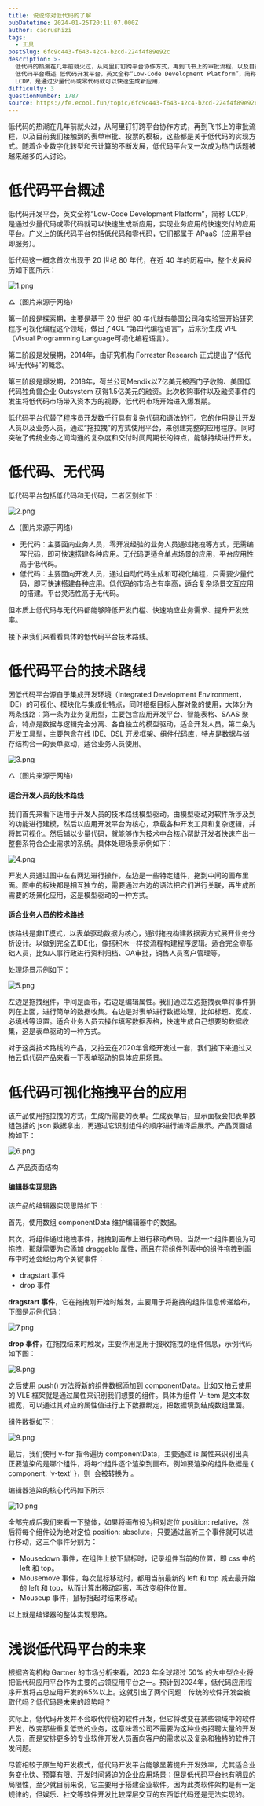 ```yaml
---
title: 说说你对低代码的了解
pubDatetime: 2024-01-25T20:11:07.000Z
author: caorushizi
tags:
  - 工具
postSlug: 6fc9c443-f643-42c4-b2cd-224f4f89e92c
description: >-
  低代码的热潮在几年前就火过，从阿里钉钉跨平台协作方式，再到飞书上的审批流程，以及目前我们接触到的表单审批、投票的模板，这些都是关于低代码的实现方式。随着企业数字化转型和云计算的不断发展，低代码平台又一次成为热门话题被越来越多的人讨论。
  低代码平台概述 低代码开发平台，英文全称“Low-Code Development Platform”，简称
  LCDP，是通过少量代码或零代码就可以快速生成新应用，
difficulty: 3
questionNumber: 1787
source: https://fe.ecool.fun/topic/6fc9c443-f643-42c4-b2cd-224f4f89e92c
---
```


低代码的热潮在几年前就火过，从阿里钉钉跨平台协作方式，再到飞书上的审批流程，以及目前我们接触到的表单审批、投票的模板，这些都是关于低代码的实现方式。随着企业数字化转型和云计算的不断发展，低代码平台又一次成为热门话题被越来越多的人讨论。

# 低代码平台概述

低代码开发平台，英文全称“Low-Code Development Platform”，简称 LCDP，是通过少量代码或零代码就可以快速生成新应用，实现业务应用的快速交付的应用平台。广义上的低代码平台包括低代码和零代码，它们都属于 APaaS（应用平台即服务）。

低代码这一概念首次出现于 20 世纪 80 年代，在近 40 年的历程中，整个发展经历如下图所示：

![1.png](https://static.ecool.fun//article/adca5c22-7534-4464-8f54-08ce421396d2.jpeg)

△（图片来源于网络）

第一阶段是探索期，主要是基于 20 世纪 80 年代就有美国公司和实验室开始研究程序可视化编程这个领域，做出了4GL “第四代编程语言”，后来衍生成 VPL（Visual Programming Language可视化编程语言）。

第二阶段是发展期，2014年，由研究机构 Forrester Research 正式提出了“低代码/无代码”的概念。

第三阶段是爆发期，2018年，荷兰公司Mendix以7亿美元被西门子收购、美国低代码独角兽企业 Outsystem 获得1.5亿美元的融资。此次收购事件以及融资事件的发生将低代码市场带入资本方的视野，低代码市场开始进入爆发期。

低代码平台代替了程序员开发数千行具有复杂代码和语法的行。它的作用是让开发人员以及业务人员，通过“拖拉拽”的方式使用平台，来创建完整的应用程序。同时突破了传统业务之间沟通的复杂度和交付时间周期长的特点，能够持续进行开发。

# 低代码、无代码

低代码平台包括低代码和无代码，二者区别如下：

![2.png](https://static.ecool.fun//article/42365841-5fbf-45d7-b0bb-5fa068f0cdde.jpeg)

△（图片来源于网络）

- 无代码：主要面向业务人员，零开发经验的业务人员通过拖拽等方式，无需编写代码，即可快速搭建各种应用。无代码更适合单点场景的应用，平台应用性高于低代码。
- 低代码：主要面向开发人员，通过自动代码生成和可视化编程，只需要少量代码，即可快速搭建各种应用。低代码的市场占有率高，适合复杂场景交互应用的搭建。平台灵活性高于无代码。

但本质上低代码与无代码都能够降低开发门槛、快速响应业务需求、提升开发效率。

接下来我们来看看具体的低代码平台技术路线。

# 低代码平台的技术路线

因低代码平台源自于集成开发环境（Integrated Development Environment，IDE）的可视化、模块化与集成化特点，同时根据目标人群对象的使用，大体分为两条线路：第一条为业务复用型，主要包含应用开发平台、智能表格、SAAS 聚合，特点是数据与逻辑完全分离、各自独立的模型驱动，适合开发人员。第二条为开发工具型，主要包含在线 IDE、DSL 开发框架、组件代码库，特点是数据与储存结构合一的表单驱动，适合业务人员使用。

![3.png](https://static.ecool.fun//article/d34b0fa3-5c61-4601-ac6f-955fa2ab4221.jpeg)

△（图片来源于网络）

#### 适合开发人员的技术路线

我们首先来看下适用于开发人员的技术路线模型驱动。由模型驱动对软件所涉及到的功能进行建模，然后以应用开发平台为核心，承载各种开发工具和复杂逻辑，并将其可视化。然后辅以少量代码，就能够作为技术中台核心帮助开发者快速产出一整套系符合企业需求的系统。具体处理场景示例如下：

![4.png](https://static.ecool.fun//article/86c79345-e42f-4891-a6d7-5946f0302243.jpeg)

开发人员通过图中左右两边进行操作，左边是一些特定组件，拖到中间的画布里面。图中的板块都是相互独立的，需要通过右边的语法把它们进行关联，再生成所需要的场景化应用，这是模型驱动的一种方式。

#### 适合业务人员的技术路线

该路线是非IT模式，以表单驱动数据为核心，通过拖拽构建数据表方式展开业务分析设计。以做到完全去IDE化，像搭积木一样按流程构建程序逻辑。适合完全零基础人员，比如人事行政进行资料归档、OA审批，销售人员客户管理等。

处理场景示例如下：

![5.png](https://static.ecool.fun//article/9651539c-1592-49a3-b461-d68dac373d99.jpeg)

左边是拖拽组件，中间是画布，右边是编辑属性。我们通过左边拖拽表单将事件排列在上面，进行简单的数据收集。右边是对表单进行数据处理，比如标题、宽度、必填线等设置。适合业务人员去操作填写数据表格，快速生成自己想要的数据收集，这是表单驱动的一种方式。

对于这类技术路线的产品，又拍云在2020年曾经开发过一套，我们接下来通过又拍云低代码产品来看一下表单驱动的具体应用场景。

# 低代码可视化拖拽平台的应用

该产品使用拖拉拽的方式，生成所需要的表单。生成表单后，显示面板会把表单数组包括的 json 数据拿出，再通过它识别组件的顺序进行编译后展示。产品页面结构如下：

![6.png](https://static.ecool.fun//article/dd9627af-d87b-46b1-8e58-ee9769d8d613.jpeg)

△ 产品页面结构

#### 编辑器实现思路

该产品的编辑器实现思路如下：

首先，使用数组 componentData 维护编辑器中的数据。

其次，将组件通过拖拽事件，拖拽到画布上进行移动布局。当然一个组件要设为可拖拽，那就需要为它添加 draggable 属性，而且在将组件列表中的组件拖拽到画布中时还会经历两个关键事件：

- dragstart 事件
- drop 事件

**dragstart 事件**，它在拖拽刚开始时触发，主要用于将拖拽的组件信息传递给布，下图是示例代码：

![7.png](https://static.ecool.fun//article/62a4c4ee-da49-49a4-b2a0-13ae13c26b31.jpeg)

**drop 事件**，在拖拽结束时触发，主要作用是用于接收拖拽的组件信息，示例代码如下图：

![8.png](https://static.ecool.fun//article/a0ba5f47-0e30-46a4-902f-73639c00ef1a.jpeg)

之后使用 push() 方法将新的组件数据添加到 componentData。比如又拍云使用的 VLE 框架就是通过属性来识别我们想要的组件。具体为组件 V-item 是文本数据宽，可以通过其对应的属性值进行上下数据绑定，把数据填到结成数组里面。

组件数据如下：

![9.png](https://static.ecool.fun//article/0d6d6944-17fd-410f-9cb2-5ab169e2cff4.jpeg)

最后，我们使用 v-for 指令遍历 componentData，主要通过 is 属性来识别出真正要渲染的是哪个组件，将每个组件逐个渲染到画布。例如要渲染的组件数据是 { component: 'v-text' }，则  会被转换为 。

编辑器渲染的核心代码如下所示：

![10.png](https://static.ecool.fun//article/802a3044-9536-44c4-b856-df2ed2acf7e9.jpeg)

全部完成后我们来看一下整体，如果将画布设为相对定位 position: relative，然后将每个组件设为绝对定位 position: absolute，只要通过监听三个事件就可以进行移动，这三个事件分别为：

- Mousedown 事件，在组件上按下鼠标时，记录组件当前的位置，即 css 中的 left 和 top。
- Mousemove 事件，每次鼠标移动时，都用当前最新的 left 和 top 减去最开始的 left 和 top，从而计算出移动距离，再改变组件位置。
- Mouseup 事件，鼠标抬起时结束移动。

以上就是编译器的整体实现思路。

# 浅谈低代码平台的未来

根据咨询机构 Gartner 的市场分析来看，2023 年全球超过 50% 的大中型企业将把低代码应用平台作为主要的占领应用平台之一。预计到2024年，低代码应用程序开发将占总应用开发的65%以上。这就引出了两个问题：传统的软件开发会被取代吗？低代码是未来的趋势吗？

实际上，低代码开发并不会取代传统的软件开发，但它将改变在某些领域中的软件开发，改变那些重复低效的业务，这意味着公司不需要为这种业务招聘大量的开发人员，而是安排更多的专业软件开发人员面向客户的需求以及复杂和独特的软件开发问题。

尽管相较于原生的开发模式，低代码开发平台能够显著提升开发效率，尤其适合业务变化快、预算有限、开发时间紧迫的企业应用场景；但是低代码平台也有明显的局限性，至少就目前来说，它主要用于搭建企业软件。因为此类软件架构是有一定规律的，但娱乐、社交等软件开发比较深层交互的东西低代码还是无法实现的。

